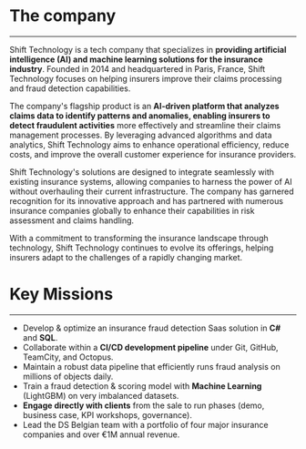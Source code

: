 # The company
---

Shift Technology is a tech company that specializes in **providing artificial intelligence (AI) and machine learning solutions for the insurance industry**. Founded in 2014 and headquartered in Paris, France, Shift Technology focuses on helping insurers improve their claims processing and fraud detection capabilities.

The company's flagship product is an **AI-driven platform that analyzes claims data to identify patterns and anomalies, enabling insurers to detect fraudulent activities** more effectively and streamline their claims management processes. By leveraging advanced algorithms and data analytics, Shift Technology aims to enhance operational efficiency, reduce costs, and improve the overall customer experience for insurance providers.

Shift Technology's solutions are designed to integrate seamlessly with existing insurance systems, allowing companies to harness the power of AI without overhauling their current infrastructure. The company has garnered recognition for its innovative approach and has partnered with numerous insurance companies globally to enhance their capabilities in risk assessment and claims handling.

With a commitment to transforming the insurance landscape through technology, Shift Technology continues to evolve its offerings, helping insurers adapt to the challenges of a rapidly changing market.

# Key Missions
---

- Develop & optimize an insurance fraud detection Saas solution in **C#** and **SQL**.
- Collaborate within a **CI/CD development pipeline** under Git, GitHub, TeamCity, and Octopus.
- Maintain a robust data pipeline that efficiently runs fraud analysis on millions of objects daily.
- Train a fraud detection & scoring model with **Machine Learning** (LightGBM) on very imbalanced datasets.
- **Engage directly with clients** from the sale to run phases (demo, business case, KPI workshops, governance).
- Lead the DS Belgian team with a portfolio of four major insurance companies and over €1M annual revenue.